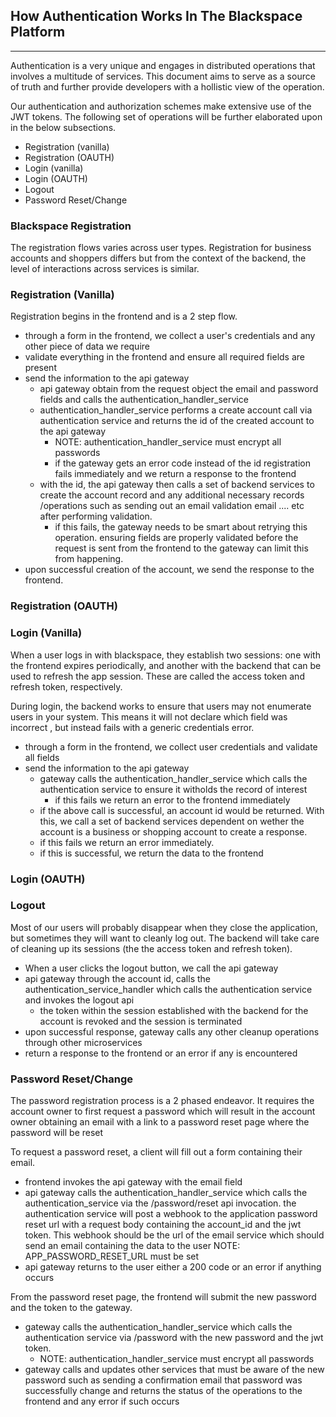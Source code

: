 ## How Authentication Works In The Blackspace Platform
---

Authentication is a very unique and engages in distributed operations that involves a multitude of services. This document
aims to serve as a source of truth and further provide developers with a hollistic view of the operation.

Our authentication and authorization schemes make extensive use of the JWT tokens. The following set of operations will be
further elaborated upon in the below subsections.
* Registration (vanilla)
* Registration (OAUTH)
* Login (vanilla)
* Login (OAUTH)
* Logout
* Password Reset/Change

### Blackspace Registration
The registration flows varies across user types. Registration for business accounts and shoppers differs but from the context of the backend, the
level of interactions across services is similar.

### Registration (Vanilla)
Registration begins in the frontend and is a 2 step flow.
- through a form in the frontend, we collect a user's credentials and any other piece of data we require
- validate everything in the frontend and ensure all required fields are present
- send the information to the api gateway
    - api gateway obtain from the request object the email and password fields and calls the authentication_handler_service
    - authentication_handler_service performs a create account call via authentication service and returns the id of the created account to the
      api gateway
        - NOTE: authentication_handler_service must encrypt all passwords
      - if the gateway gets an error code instead of the id registration fails immediately and we return a response to the frontend
    - with the id, the api gateway then calls a set of backend services to create the account record and any additional necessary records
    /operations such as sending out an email validation email .... etc after performing validation.
      - if this fails, the gateway needs to be smart about retrying this operation. ensuring fields are properly validated before the request is
       sent from the frontend to the gateway can limit this from happening.
 - upon successful creation of the account, we send the response to the frontend.

### Registration (OAUTH)

### Login (Vanilla)
When a user logs in with blackspace, they establish two sessions: one with the frontend expires periodically, and another with the backend that can be
 used to refresh the app session. These are called the access token and refresh token, respectively.

During login, the backend works to ensure that users may not enumerate users in your system. This means it will not declare which field was incorrect
, but instead fails with a generic credentials error.
- through a form in the frontend, we collect user credentials and validate all fields
- send the information to the api gateway
    - gateway calls the authentication_handler_service which calls the authentication service to ensure it witholds the record of interest
        - if this fails we return an error to the frontend immediately
    - if the above call is successful, an account id would be returned. With this, we call a set of backend services dependent on wether the
     account is a business or shopping account to create a response.
     - if this fails we return an error immediately.
     - if this is successful, we return the data to the frontend

### Login (OAUTH)

### Logout
Most of our users will probably disappear when they close the application, but sometimes they will want to cleanly log out. The backend will take
 care of cleaning up its sessions (the the access token and refresh token).
 - When a user clicks the logout button, we call the api gateway
 - api gateway through the account id, calls the authentication_service_handler which calls the authentication service and invokes the logout api
    - the token within the session established with the backend for the account is revoked and the session is terminated
 - upon successful response, gateway calls any other cleanup operations through other microservices
 - return a response to the frontend or an error if any is encountered


 ### Password Reset/Change
The password registration process is a 2 phased endeavor. It requires the account owner to first request a password which will result in the
 account owner obtaining an email with a link to a password reset page where the password will be reset

 To request a password reset, a client will fill out a form containing their email.
 - frontend invokes the api gateway with the email field
 - api gateway calls the authentication_handler_service which calls the authentication_service via the /password/reset api invocation.
   the authentication service will post a webhook to the application password reset url with a request body containing the account_id and the jwt
    token. This webhook should be the url of the email service which should send an email containing the data to the user
   NOTE: APP_PASSWORD_RESET_URL must be set
- api gateway returns to the user either a 200 code or an error if anything occurs

From the password reset page, the frontend will submit the new password and the token to the gateway.
- gateway calls the authentication_handler_service which calls the authentication service via /password with the new password and the jwt token.
    - NOTE: authentication_handler_service must encrypt all passwords
- gateway calls and updates other services that must be aware of the new password such as sending a confirmation email that password was
 successfully change and returns the status of the operations to the frontend and any error if such occurs
